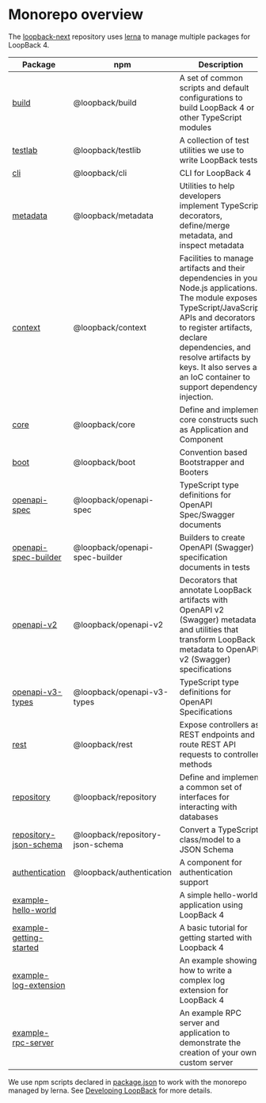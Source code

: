 # Monorepo overview

The [loopback-next](https://github.com/strongloop/loopback-next) repository uses [lerna](https://lernajs.io/) to manage multiple packages for LoopBack 4.

| Package                                                   | npm                           | Description               |
|-----------------------------------------------------------|-------------------------------|---------------------------|
|[build](packages/build)                                    |@loopback/build                 | A set of common scripts and default configurations to build LoopBack 4 or other TypeScript modules |
|[testlab](packages/testlab)                                |@loopback/testlib               | A collection of test utilities we use to write LoopBack tests |
|[cli](packages/cli)                                        |@loopback/cli                   | CLI for LoopBack 4            |
|[metadata](packages/metadata)                              |@loopback/metadata              | Utilities to help developers implement TypeScript decorators, define/merge metadata, and inspect metadata |
|[context](packages/context)                                |@loopback/context               | Facilities to manage artifacts and their dependencies in your Node.js applications. The module exposes TypeScript/JavaScript APIs and decorators to register artifacts, declare dependencies, and resolve artifacts by keys. It also serves as an IoC container to support dependency injection. |
|[core](packages/core)                                      |@loopback/core                  | Define and implement core constructs such as Application and Component |
|[boot](packages/boot)                                      |@loopback/boot                  | Convention based Bootstrapper and Booters |
|[openapi-spec](packages/openapi-spec)                      |@loopback/openapi-spec          | TypeScript type definitions for OpenAPI Spec/Swagger documents |
|[openapi-spec-builder](packages/openapi-spec-builder)      |@loopback/openapi-spec-builder  | Builders to create OpenAPI (Swagger) specification documents in tests |
|[openapi-v2](packages/openapi-v2)                          |@loopback/openapi-v2            | Decorators that annotate LoopBack artifacts with OpenAPI v2 (Swagger) metadata and utilities that transform LoopBack metadata to OpenAPI v2 (Swagger) specifications|
|[openapi-v3-types](packages/openapi-v3-types)              |@loopback/openapi-v3-types      | TypeScript type definitions for OpenAPI Specifications |
|[rest](packages/rest)                                      |@loopback/rest                  | Expose controllers as  REST endpoints and route REST API requests to controller methods |
|[repository](packages/repository)                          |@loopback/repository            | Define and implement a common set of interfaces for interacting with databases|
|[repository-json-schema](packages/repository-json-schema)  |@loopback/repository-json-schema| Convert a TypeScript class/model to a JSON Schema |
|[authentication](packages/authentication)                  |@loopback/authentication        | A component for authentication support |
|[example-hello-world](packages/example-hello-world)        |                                | A simple hello-world application using LoopBack 4 |
|[example-getting-started](packages/example-getting-started)|                                | A basic tutorial for getting started with Loopback 4 |
|[example-log-extension](packages/example-log-extension)    |                                | An example showing how to write a complex log extension for LoopBack 4 |
|[example-rpc-server](packages/example-rpc-server)          |                                | An example RPC server and application to demonstrate the creation of your own custom server |

We use npm scripts declared in [package.json](package.json) to work with the monorepo managed by lerna. See [Developing LoopBack](./docs/DEVELOPING.md) for more details.

